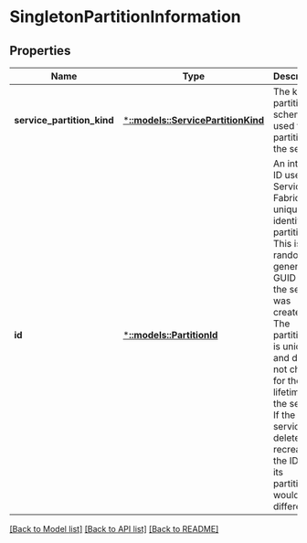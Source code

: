 # SingletonPartitionInformation

## Properties
Name | Type | Description | Notes
------------ | ------------- | ------------- | -------------
**service_partition_kind** | [***::models::ServicePartitionKind**](ServicePartitionKind.md) | The kind of partitioning scheme used to partition the service. | [default to null]
**id** | [***::models::PartitionId**](PartitionId.md) | An internal ID used by Service Fabric to uniquely identify a partition. This is a randomly generated GUID when the service was created. The partition ID is unique and does not change for the lifetime of the service. If the same service was deleted and recreated the IDs of its partitions would be different. | [optional] [default to null]

[[Back to Model list]](../README.md#documentation-for-models) [[Back to API list]](../README.md#documentation-for-api-endpoints) [[Back to README]](../README.md)


